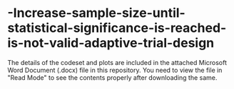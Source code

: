 # -Increase-sample-size-until-statistical-significance-is-reached-is-not-valid-adaptive-trial-design

The details of the codeset and plots are included in the attached Microsoft Word Document (.docx) file in this repository. 
You need to view the file in "Read Mode" to see the contents properly after downloading the same.

